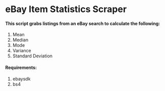# eBay Item Statistics Scraper

#### This script grabs listings from an eBay search to calculate the following:

1. Mean
2. Median
3. Mode
4. Variance
5. Standard Deviation

#### Requirements:

1. ebaysdk
2. bs4